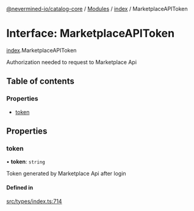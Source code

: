 [@nevermined-io/catalog-core](../README.md) / [Modules](../modules.md) / [index](../modules/index.md) / MarketplaceAPIToken

# Interface: MarketplaceAPIToken

[index](../modules/index.md).MarketplaceAPIToken

Authorization needed to request to Marketplace Api

## Table of contents

### Properties

- [token](index.MarketplaceAPIToken.md#token)

## Properties

### token

• **token**: `string`

Token generated by Marketplace Api after login

#### Defined in

[src/types/index.ts:714](https://github.com/nevermined-io/components-catalog/blob/ff8bd4a/lib/src/types/index.ts#L714)
